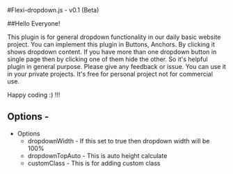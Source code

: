 #Flexi-dropdown.js - v0.1 (Beta)

##Hello Everyone! 

This plugin is for general dropdown functionality in our daily basic website project. You can implement this plugin in Buttons, Anchors. By clicking it shows dropdown content. If you have more than one dropdown button in single page then by clicking one of them hide the other. So it's helpful plugin in general purpose. Please give any feedback or issue. You can use it in your private projects. It's free for personal project not for commercial use.

Happy coding :) !!!

## Options - 
* Options
  * dropdownWidth - If this set to true then dropdown width will be 100%
  * dropdownTopAuto - This is auto height calculate
  * customClass - This is for adding custom class